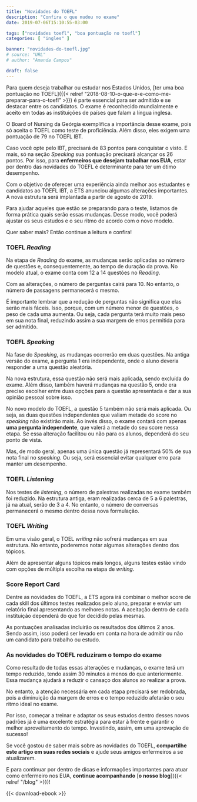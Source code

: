 ```yaml
---
title: "Novidades do TOEFL"
description: "Confira o que mudou no exame"
date: 2019-07-06T15:10:55-03:00

tags: ["novidades toefl", "boa pontuação no toefl"]
categories: [ "ingles" ]

banner: "novidades-do-toefl.jpg"
# source: "URL"
# author: "Amanda Campos"

draft: false
---
```


Para quem deseja trabalhar ou estudar nos Estados Unidos, [ter uma boa pontuação no TOEFL]({{< relref "2018-08-10-o-que-e-e-como-me-preparar-para-o-toefl" >}}) é parte essencial para ser admitido e se destacar entre os candidatos. O exame é reconhecido mundialmente e aceito em todas as instituições de países que falam a língua inglesa.

O Board of Nursing da Geórgia exemplifica a importância desse exame, pois só aceita o TOEFL como teste de proficiência. Além disso, eles exigem uma pontuação de 79 no TOEFL IBT.

Caso você opte pelo IBT, precisará de 83 pontos para conquistar o visto. E mais, só na seção _Speaking_ sua pontuação precisará alcançar os 26 pontos. Por isso, para **enfermeiros que desejam trabalhar nos EUA**, estar por dentro das novidades do TOEFL é determinante para ter um ótimo desempenho.

Com o objetivo de oferecer uma experiência ainda melhor aos estudantes e candidatos ao TOEFL IBT, a ETS anunciou algumas alterações importantes. A nova estrutura será implantada a partir de agosto de 2019.

Para ajudar aqueles que estão se preparando para o teste, listamos de forma prática quais serão essas mudanças. Desse modo, você poderá ajustar os seus estudos e o seu ritmo de acordo com o novo modelo.

Quer saber mais? Então continue a leitura e confira!

### TOEFL _Reading_

Na etapa de _Reading_ do exame, as mudanças serão aplicadas ao número de questões e, consequentemente, ao tempo de duração da prova. No modelo atual, o exame conta com 12 a 14 questões no _Reading_.

Com as alterações, o número de perguntas cairá para 10. No entanto, o número de passagens permanecerá o mesmo.

É importante lembrar que a redução de perguntas não significa que elas serão mais fáceis. Isso, porque, com um número menor de questões, o peso de cada uma aumenta. Ou seja, cada pergunta terá muito mais peso em sua nota final, reduzindo assim a sua margem de erros permitida para ser admitido.

### TOEFL _Speaking_

Na fase do _Speaking_, as mudanças ocorrerão em duas questões. Na antiga versão do exame, a pergunta 1 era independente, onde o aluno deveria responder a uma questão aleatória.

Na nova estrutura, essa questão não será mais aplicada, sendo excluída do exame. Além disso, também haverá mudanças na questão 5, onde era preciso escolher entre duas opções para a questão apresentada e dar a sua opinião pessoal sobre isso.

No novo modelo do TOEFL, a questão 5 também não será mais aplicada. Ou seja, as duas questões independentes que valiam metade do score no _speaking_ não existirão mais. Ao invés disso, o exame contará com apenas **uma pergunta independente**, que valerá a metade do seu score nessa etapa. Se essa alteração facilitou ou não para os alunos, dependerá do seu ponto de vista.

Mas, de modo geral, apenas uma única questão já representará 50% de sua nota final no _speaking_. Ou seja, será essencial evitar qualquer erro para manter um desempenho.

### TOEFL _Listening_

Nos testes de _listening_, o número de palestras realizadas no exame também foi reduzido. Na estrutura antiga, eram realizadas cerca de 5 a 6 palestras, já na atual, serão de 3 a 4. No entanto, o número de conversas permanecerá o mesmo dentro dessa nova formulação.  

### TOEFL _Writing_

Em uma visão geral, o TOEL _writing_ não sofrerá mudanças em sua estrutura. No entanto, poderemos notar algumas alterações dentro dos tópicos.

Além de apresentar alguns tópicos mais longos, alguns testes estão vindo com opções de múltipla escolha na etapa de _writing_.

### Score Report Card

Dentre as novidades do TOEFL, a ETS agora irá combinar o melhor score de cada skill dos últimos testes realizados pelo aluno, preparar e enviar um relatório final apresentando as melhores notas. A aceitação dentro de cada instituição dependerá do que for decidido pelas mesmas.

As pontuações analisadas incluirão os resultados dos últimos 2 anos. Sendo assim, isso poderá ser levado em conta na hora de admitir ou não um candidato para trabalho ou estudo.

### As novidades do TOEFL reduziram o tempo do exame

Como resultado de todas essas alterações e mudanças, o exame terá um tempo reduzido, tendo assim 30 minutos a menos do que anteriormente. Essa mudança ajudará a reduzir o cansaço dos alunos ao realizar a prova.

No entanto, a atenção necessária em cada etapa precisará ser redobrada, pois a diminuição da margem de erros e o tempo reduzido afetarão o seu ritmo ideal no exame.

Por isso, começar a treinar e adaptar os seus estudos dentro desses novos padrões já é uma excelente estratégia para estar à frente e garantir o melhor aproveitamento do tempo. Investindo, assim, em uma aprovação de sucesso!

Se você gostou de saber mais sobre as novidades do TOEFL, **compartilhe este artigo em suas redes sociais** e ajude seus amigos enfermeiros a se atualizarem.

E para continuar por dentro de dicas e informações importantes para atuar como enfermeiro nos EUA, **continue acompanhando** [**o nosso blog**]({{< relref "/blog" >}})!

{{< download-ebook >}}
